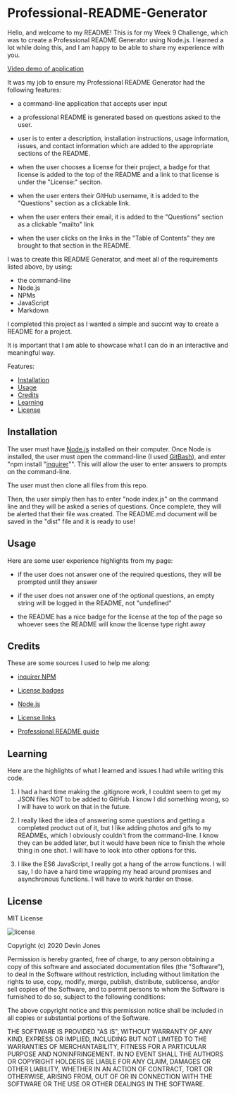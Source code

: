 # Professional-README-Generator

Hello, and welcome to my README! This is for my Week 9 Challenge, which was to create a Professional README Generator using Node.js. I learned a lot while doing this, and I am happy to be able to share my experience with you. 

[Video demo of application](https://drive.google.com/file/d/16AiOsAvXU_XNQcv_Ha3UVVpMu30WUXwu/view?usp=sharing)

It was my job to ensure my Professional README Generator had the following features: 

- a command-line application that accepts user input 

- a professional README is generated based on questions asked to the user. 
  
- user is to enter a description, installation instructions, usage information, issues, and contact information which are added to the appropriate sections of the README.
  
- when the user chooses a license for their project, a badge for that license is added to the top of the README and a link to that license is under the "License:" seciton.
  
- when the user enters their GitHub username, it is added to the "Questions" section as a clickable link. 
  
- when the user enters their email, it is added to the "Questions" section as a clickable "mailto" link
  
- when the user clicks on the links in the "Table of Contents" they are brought to that section in the README.


I was to create this README Generator, and meet all of the requirements listed above, by using: 

- the command-line
- Node.js
- NPMs
- JavaScript
- Markdown
  
I completed this project as I wanted a simple and succint way to create a README for a project.

It is important that I am able to showcase what I can do in an interactive and meaningful way. 

Features: 


* [Installation](#installation)
* [Usage](#usage)
* [Credits](#credits)
* [Learning](#learning)
* [License](#license)


## Installation

The user must have [Node.js](https://nodejs.org/en/download/) installed on their computer. Once Node is installed, the user must open the command-line (I used [GitBash](https://git-scm.com/downloads)), and enter "npm install "[inquirer](https://www.npmjs.com/package/inquirer#installation)"". This will allow the user to enter answers to prompts on the command-line.

The user must then clone all files from this repo. 

Then, the user simply then has to enter "node index.js" on the command line and they will be asked a series of questions. Once complete, they will be alerted that their file was created. The README.md document will be saved in the "dist" file and it is ready to use!

## Usage

Here are some user experience highlights from my page: 

   - if the user does not answer one of the required questions, they will be prompted until they answer
    
   - if the user does not answer one of the optional questions, an empty string will be logged in the README, not "undefined"
    
   - the README has a nice badge for the license at the top of the page so whoever sees the README will know the license type right away
    
## Credits

These are some sources I used to help me along:

- [inquirer NPM](https://www.npmjs.com/package/inquirer)

- [License badges](https://shields.io/)

- [Node.js](https://nodejs.org/en/download/)

- [License links](https://opensource.org/licenses)

- [Professional README guide](https://github.com/coding-boot-camp/potential-enigma/blob/master/readme-guide.md)

## Learning

Here are the highlights of what I learned and issues I had while writing this code.

1. I had a hard time making the .gitignore work, I couldnt seem to get my JSON files NOT to be added to GitHub. I know I did something wrong, so I will have to work on that in the future.

2. I really liked the idea of answering some questions and getting a completed product out of it, but I like adding photos and gifs to my READMEs, which I obviously couldn't from the command-line. I know they can be added later, but it would have been nice to finish the whole thing in one shot. I will have to look into other options for this. 

3. I like the ES6 JavaScript, I really got a hang of the arrow functions. I will say, I do have a hard time wrapping my head around promises and asynchronous functions. I will have to work harder on those. 

## License

MIT License

![license](https://img.shields.io/static/v1?label=license&message=MIT&color=blueviolet)

Copyright (c) 2020 Devin Jones 

Permission is hereby granted, free of charge, to any person obtaining a copy
of this software and associated documentation files (the "Software"), to deal
in the Software without restriction, including without limitation the rights
to use, copy, modify, merge, publish, distribute, sublicense, and/or sell
copies of the Software, and to permit persons to whom the Software is
furnished to do so, subject to the following conditions:

The above copyright notice and this permission notice shall be included in all
copies or substantial portions of the Software.

THE SOFTWARE IS PROVIDED "AS IS", WITHOUT WARRANTY OF ANY KIND, EXPRESS OR
IMPLIED, INCLUDING BUT NOT LIMITED TO THE WARRANTIES OF MERCHANTABILITY,
FITNESS FOR A PARTICULAR PURPOSE AND NONINFRINGEMENT. IN NO EVENT SHALL THE
AUTHORS OR COPYRIGHT HOLDERS BE LIABLE FOR ANY CLAIM, DAMAGES OR OTHER
LIABILITY, WHETHER IN AN ACTION OF CONTRACT, TORT OR OTHERWISE, ARISING FROM,
OUT OF OR IN CONNECTION WITH THE SOFTWARE OR THE USE OR OTHER DEALINGS IN THE
SOFTWARE.
